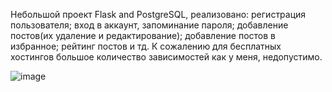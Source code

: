 Небольшой проект Flask and PostgreSQL, реализовано: 
регистрация пользователя;
вход в аккаунт, запоминание пароля;
добавление постов(их удаление и редактирование);
добавление постов в избранное;
рейтинг постов и тд. 
К сожалению для бесплатных хостингов большое количество зависимостей как у меня, недопустимо.

![image](https://github.com/user-attachments/assets/eed26273-4daf-480f-bf3c-cbf1dc3304ba)

